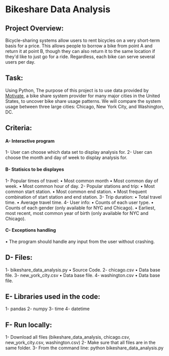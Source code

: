 # Bikeshare Data Analysis

## Project Overview:
Bicycle-sharing systems allow users to rent bicycles on a very short-term basis for a price. This allows people to borrow a bike from point A and return it at point B, though they can also return it to the same location if they'd like to just go for a ride. Regardless, each bike can serve several users per day.

## Task:
Using Python, The purpose of this project is to use data provided by [Motivate](https://www.motivateco.com/), a bike share system provider for many major cities in the United States, to uncover bike share usage patterns. We will compare the system usage between three large cities: Chicago, New York City, and Washington, DC.

## Criteria:
#### A- Interactive program
1- User can choose which data set to display analysis for.
2- User can choose the month and day of week to display analysis for.


#### B- Statisics to be displayes
  1- Popular times of travel:
    •	Most common month
    • Most common day of week.
    • Most common hour of day.
  2- Popular stations and trip:
    •	Most common start station.
    • Most common end station.
    • Most frequent combination of start station and end station.
  3- Trip duration:
    •	Total travel time.
    • Average travel time.
  4- User info:
    •	Counts of each user type.
    •	Counts of each gender (only available for NYC and Chicago).
    •	Earliest, most recent, most common year of birth (only available for NYC and Chicago).
    
    
#### C- Exceptions handling
  •	The program should handle any input from the user without crashing.


## D- Files:
  1- bikeshare_data_analysis.py
    • Source Code.
  2- chicago.csv
    • Data base file.
  3- new_york_city.csv
    • Data base file.
  4- washington.csv
    • Data base file.


## E- Libraries used in the code:
  1- pandas
  2- numpy
  3- time
  4- datetime
  
  
## F- Run locally:
  1- Download all files (bikeshare_data_analysis, chicago.csv, new_york_city.csv, washington.csv)
  2- Make sure that all files are in the same folder.
  3- From the command line:
    python bikeshare_data_analysis.py
